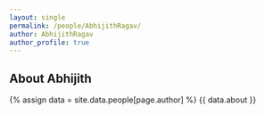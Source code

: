 ```yaml
---
layout: single
permalink: /people/AbhijithRagav/
author: AbhijithRagav
author_profile: true
---
```

## About Abhijith
{% assign data = site.data.people[page.author] %}
{{ data.about }}